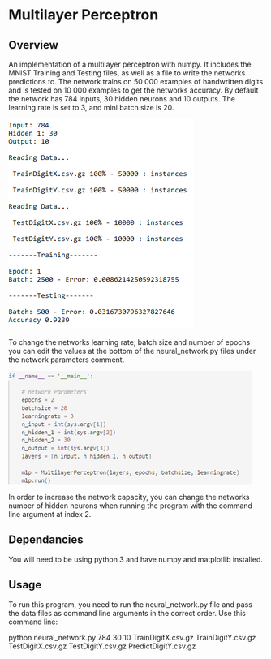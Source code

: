 # Multilayer Perceptron
## Overview
An implementation of a multilayer perceptron with numpy. It includes the MNIST Training and Testing files, as well as a file to write the networks predictions to. 
The network trains on 50 000 examples of handwritten digits and is tested on 10 000 examples to get the networks accuracy. By default the network has 784 inputs, 30 hidden neurons and 10 outputs. The learning rate is set to 3, and mini batch size is 20.

![alt text](mlprun.PNG "Example")

To change the networks learning rate, batch size and number of epochs you can edit the values at the bottom of the neural_network.py files under the network parameters comment. 

![alt text](parameters.PNG "Parameters")

In order to increase the network capacity, you can change the networks number of hidden neurons when running the program with the command line argument at index 2.

## Dependancies
You will need to be using python 3 and have numpy and matplotlib installed.

## Usage
To run this program, you need to run the neural_network.py file and pass the data files as command line arguments in the correct order. Use this command line:

python neural_network.py 784 30 10 TrainDigitX.csv.gz TrainDigitY.csv.gz TestDigitX.csv.gz TestDigitY.csv.gz PredictDigitY.csv.gz
